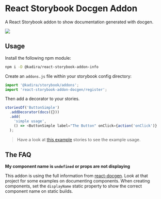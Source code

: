 # React Storybook Docgen Addon

A React Storybook addon to show documentation generated with docgen.

![](https://cldup.com/5TsRkHW2QE.png)

## Usage

Install the following npm module:

```sh
npm i -D @kadira/react-storybook-addon-info
```

Create an `addons.js` file within your storybook config directory:

```js
import '@kadira/storybook/addons';
import 'react-storybook-addon-docgen/register';

```

Then add a decorator to your stories.

```js
storiesOf('ButtonSimple')
  .addDecorator(docs({}))
  .add(
    'simple usage',
    () => <ButtonSimple label="The Button" onClick={action('onClick')} />,
  );
```

> Have a look at [this example](example/story.js) stories to see the example usage.

## The FAQ

**My component name is `undefined` or props are not displaying**

This addon is using the full information from [react-docgen](https://github.com/reactjs/react-docgen).  Look at that project for some examples on documenting components.  When creating components, set the `displayName` static property to show the correct component name on static builds.
